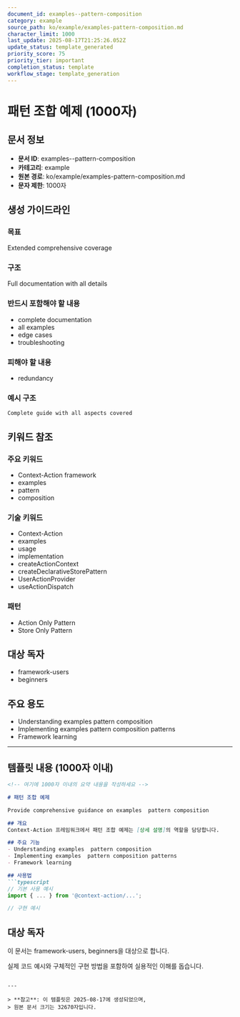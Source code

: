 ```yaml
---
document_id: examples--pattern-composition
category: example
source_path: ko/example/examples-pattern-composition.md
character_limit: 1000
last_update: 2025-08-17T21:25:26.052Z
update_status: template_generated
priority_score: 75
priority_tier: important
completion_status: template
workflow_stage: template_generation
---
```


# 패턴 조합 예제 (1000자)

## 문서 정보
- **문서 ID**: examples--pattern-composition
- **카테고리**: example
- **원본 경로**: ko/example/examples-pattern-composition.md
- **문자 제한**: 1000자

## 생성 가이드라인

### 목표
Extended comprehensive coverage

### 구조
Full documentation with all details

### 반드시 포함해야 할 내용
- complete documentation
- all examples
- edge cases
- troubleshooting

### 피해야 할 내용  
- redundancy

### 예시 구조
```
Complete guide with all aspects covered
```

## 키워드 참조

### 주요 키워드
- Context-Action framework
- examples
- pattern
- composition

### 기술 키워드
- Context-Action
- examples
- usage
- implementation
- createActionContext
- createDeclarativeStorePattern
- UserActionProvider
- useActionDispatch

### 패턴
- Action Only Pattern
- Store Only Pattern

## 대상 독자
- framework-users
- beginners

## 주요 용도
- Understanding examples  pattern composition
- Implementing examples  pattern composition patterns
- Framework learning

---

## 템플릿 내용 (1000자 이내)

```markdown
<!-- 여기에 1000자 이내의 요약 내용을 작성하세요 -->

# 패턴 조합 예제

Provide comprehensive guidance on examples  pattern composition

## 개요
Context-Action 프레임워크에서 패턴 조합 예제는 [상세 설명]의 역할을 담당합니다.

## 주요 기능
- Understanding examples  pattern composition
- Implementing examples  pattern composition patterns
- Framework learning

## 사용법
```typescript
// 기본 사용 예시
import { ... } from '@context-action/...';

// 구현 예시
```

## 대상 독자
이 문서는 framework-users, beginners을 대상으로 합니다.

실제 코드 예시와 구체적인 구현 방법을 포함하여 실용적인 이해를 돕습니다.
```

---

> **참고**: 이 템플릿은 2025-08-17에 생성되었으며, 
> 원본 문서 크기는 32670자입니다.
